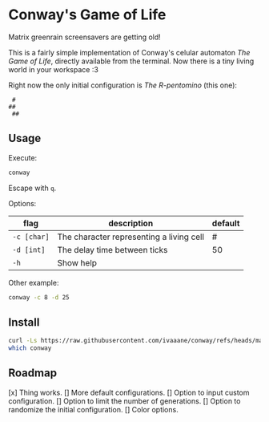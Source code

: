 # Conway's Game of Life

Matrix greenrain screensavers are getting old!

This is a fairly simple implementation of Conway's celular automaton *The Game of Life*, directly available from the terminal. Now there is a tiny living world in your workspace :3

Right now the only initial configuration is *The R-pentomino* (this one):

```
 #
##
 ##
```

## Usage

Execute:

```sh
conway
```

Escape with `q`.

Options:

| flag      | description                              | default |
|-----------|------------------------------------------|---------|
|`-c [char]`| The character representing a living cell | #       |
|`-d [int]` | The delay time between ticks             | 50      |
|`-h`       | Show help                                |         |

Other example:

```sh
conway -c 8 -d 25
```

## Install

```sh
curl -Ls https://raw.githubusercontent.com/ivaaane/conway/refs/heads/main/install.sh?token=GHSAT0AAAAAACWIFOU5FYHOB6FX4GD5DHFIZXHFPZQ | bash
which conway
```

## Roadmap

[x] Thing works.
[] More default configurations.
[] Option to input custom configuration.
[] Option to limit the number of generations.
[] Option to randomize the initial configuration.
[] Color options.
